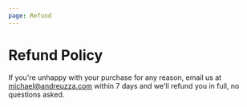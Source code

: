 ```yaml
---
page: Refund
---
```


# Refund Policy
If you're unhappy with your purchase for any reason, email us at [michael@andreuzza.com](mailto:michael@andreuzza.com) within 7 days and we'll refund you in full, no questions asked.